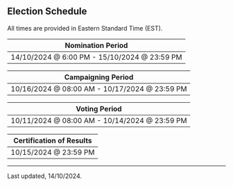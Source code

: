 ## Election Schedule

All times are provided in Eastern Standard Time (EST).

| Nomination Period |
| ----------------- |
| 14/10/2024 @ 6:00 PM - 15/10/2024 @ 23:59 PM |

| Campaigning Period |
| ------------------ |
| 10/16/2024 @ 08:00 AM - 10/17/2024 @ 23:59 PM |

| Voting Period |
| ----------------- |
| 10/11/2024 @ 08:00 AM - 10/14/2024 @ 23:59 PM |

| Certification of Results |
| ------------------------ |
| 10/15/2024 @ 23:59 PM |

---
Last updated, 14/10/2024.
